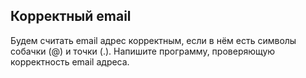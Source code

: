 ## Корректный email

Будем считать email адрес корректным, если в нём есть символы собачки (@) и точки (.). Напишите программу, проверяющую корректность email адреса.